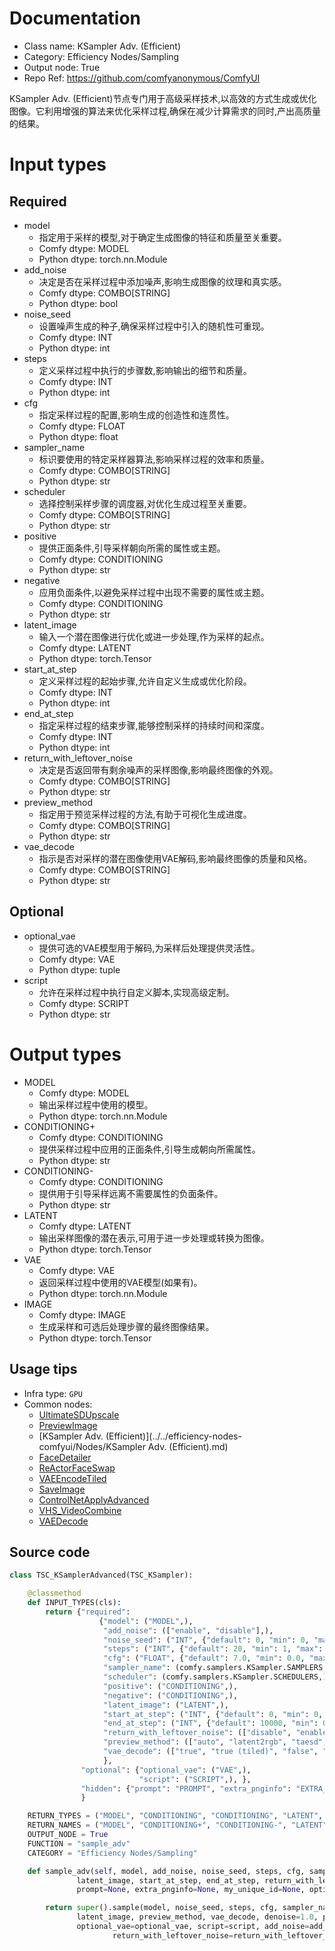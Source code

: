 
# Documentation
- Class name: KSampler Adv. (Efficient)
- Category: Efficiency Nodes/Sampling
- Output node: True
- Repo Ref: https://github.com/comfyanonymous/ComfyUI

KSampler Adv. (Efficient)节点专门用于高级采样技术,以高效的方式生成或优化图像。它利用增强的算法来优化采样过程,确保在减少计算需求的同时,产出高质量的结果。

# Input types
## Required
- model
    - 指定用于采样的模型,对于确定生成图像的特征和质量至关重要。
    - Comfy dtype: MODEL
    - Python dtype: torch.nn.Module
- add_noise
    - 决定是否在采样过程中添加噪声,影响生成图像的纹理和真实感。
    - Comfy dtype: COMBO[STRING]
    - Python dtype: bool
- noise_seed
    - 设置噪声生成的种子,确保采样过程中引入的随机性可重现。
    - Comfy dtype: INT
    - Python dtype: int
- steps
    - 定义采样过程中执行的步骤数,影响输出的细节和质量。
    - Comfy dtype: INT
    - Python dtype: int
- cfg
    - 指定采样过程的配置,影响生成的创造性和连贯性。
    - Comfy dtype: FLOAT
    - Python dtype: float
- sampler_name
    - 标识要使用的特定采样器算法,影响采样过程的效率和质量。
    - Comfy dtype: COMBO[STRING]
    - Python dtype: str
- scheduler
    - 选择控制采样步骤的调度器,对优化生成过程至关重要。
    - Comfy dtype: COMBO[STRING]
    - Python dtype: str
- positive
    - 提供正面条件,引导采样朝向所需的属性或主题。
    - Comfy dtype: CONDITIONING
    - Python dtype: str
- negative
    - 应用负面条件,以避免采样过程中出现不需要的属性或主题。
    - Comfy dtype: CONDITIONING
    - Python dtype: str
- latent_image
    - 输入一个潜在图像进行优化或进一步处理,作为采样的起点。
    - Comfy dtype: LATENT
    - Python dtype: torch.Tensor
- start_at_step
    - 定义采样过程的起始步骤,允许自定义生成或优化阶段。
    - Comfy dtype: INT
    - Python dtype: int
- end_at_step
    - 指定采样过程的结束步骤,能够控制采样的持续时间和深度。
    - Comfy dtype: INT
    - Python dtype: int
- return_with_leftover_noise
    - 决定是否返回带有剩余噪声的采样图像,影响最终图像的外观。
    - Comfy dtype: COMBO[STRING]
    - Python dtype: str
- preview_method
    - 指定用于预览采样过程的方法,有助于可视化生成进度。
    - Comfy dtype: COMBO[STRING]
    - Python dtype: str
- vae_decode
    - 指示是否对采样的潜在图像使用VAE解码,影响最终图像的质量和风格。
    - Comfy dtype: COMBO[STRING]
    - Python dtype: str

## Optional
- optional_vae
    - 提供可选的VAE模型用于解码,为采样后处理提供灵活性。
    - Comfy dtype: VAE
    - Python dtype: tuple
- script
    - 允许在采样过程中执行自定义脚本,实现高级定制。
    - Comfy dtype: SCRIPT
    - Python dtype: str

# Output types
- MODEL
    - Comfy dtype: MODEL
    - 输出采样过程中使用的模型。
    - Python dtype: torch.nn.Module
- CONDITIONING+
    - Comfy dtype: CONDITIONING
    - 提供采样过程中应用的正面条件,引导生成朝向所需属性。
    - Python dtype: str
- CONDITIONING-
    - Comfy dtype: CONDITIONING
    - 提供用于引导采样远离不需要属性的负面条件。
    - Python dtype: str
- LATENT
    - Comfy dtype: LATENT
    - 输出采样图像的潜在表示,可用于进一步处理或转换为图像。
    - Python dtype: torch.Tensor
- VAE
    - Comfy dtype: VAE
    - 返回采样过程中使用的VAE模型(如果有)。
    - Python dtype: torch.nn.Module
- IMAGE
    - Comfy dtype: IMAGE
    - 生成采样和可选后处理步骤的最终图像结果。
    - Python dtype: torch.Tensor


## Usage tips
- Infra type: `GPU`
- Common nodes:
    - [UltimateSDUpscale](../../ComfyUI_UltimateSDUpscale/Nodes/UltimateSDUpscale.md)
    - [PreviewImage](../../Comfy/Nodes/PreviewImage.md)
    - [KSampler Adv. (Efficient)](../../efficiency-nodes-comfyui/Nodes/KSampler Adv. (Efficient).md)
    - [FaceDetailer](../../ComfyUI-Impact-Pack/Nodes/FaceDetailer.md)
    - [ReActorFaceSwap](../../comfyui-reactor-node/Nodes/ReActorFaceSwap.md)
    - [VAEEncodeTiled](../../Comfy/Nodes/VAEEncodeTiled.md)
    - [SaveImage](../../Comfy/Nodes/SaveImage.md)
    - [ControlNetApplyAdvanced](../../Comfy/Nodes/ControlNetApplyAdvanced.md)
    - [VHS_VideoCombine](../../ComfyUI-VideoHelperSuite/Nodes/VHS_VideoCombine.md)
    - [VAEDecode](../../Comfy/Nodes/VAEDecode.md)



## Source code
```python
class TSC_KSamplerAdvanced(TSC_KSampler):

    @classmethod
    def INPUT_TYPES(cls):
        return {"required":
                    {"model": ("MODEL",),
                     "add_noise": (["enable", "disable"],),
                     "noise_seed": ("INT", {"default": 0, "min": 0, "max": 0xffffffffffffffff}),
                     "steps": ("INT", {"default": 20, "min": 1, "max": 10000}),
                     "cfg": ("FLOAT", {"default": 7.0, "min": 0.0, "max": 100.0}),
                     "sampler_name": (comfy.samplers.KSampler.SAMPLERS,),
                     "scheduler": (comfy.samplers.KSampler.SCHEDULERS,),
                     "positive": ("CONDITIONING",),
                     "negative": ("CONDITIONING",),
                     "latent_image": ("LATENT",),
                     "start_at_step": ("INT", {"default": 0, "min": 0, "max": 10000}),
                     "end_at_step": ("INT", {"default": 10000, "min": 0, "max": 10000}),
                     "return_with_leftover_noise": (["disable", "enable"],),
                     "preview_method": (["auto", "latent2rgb", "taesd", "none"],),
                     "vae_decode": (["true", "true (tiled)", "false", "output only", "output only (tiled)"],),
                     },
                "optional": {"optional_vae": ("VAE",),
                             "script": ("SCRIPT",), },
                "hidden": {"prompt": "PROMPT", "extra_pnginfo": "EXTRA_PNGINFO", "my_unique_id": "UNIQUE_ID", },
                }

    RETURN_TYPES = ("MODEL", "CONDITIONING", "CONDITIONING", "LATENT", "VAE", "IMAGE",)
    RETURN_NAMES = ("MODEL", "CONDITIONING+", "CONDITIONING-", "LATENT", "VAE", "IMAGE",)
    OUTPUT_NODE = True
    FUNCTION = "sample_adv"
    CATEGORY = "Efficiency Nodes/Sampling"

    def sample_adv(self, model, add_noise, noise_seed, steps, cfg, sampler_name, scheduler, positive, negative,
               latent_image, start_at_step, end_at_step, return_with_leftover_noise, preview_method, vae_decode,
               prompt=None, extra_pnginfo=None, my_unique_id=None, optional_vae=(None,), script=None):

        return super().sample(model, noise_seed, steps, cfg, sampler_name, scheduler, positive, negative,
               latent_image, preview_method, vae_decode, denoise=1.0, prompt=prompt, extra_pnginfo=extra_pnginfo, my_unique_id=my_unique_id,
               optional_vae=optional_vae, script=script, add_noise=add_noise, start_at_step=start_at_step,end_at_step=end_at_step,
                       return_with_leftover_noise=return_with_leftover_noise,sampler_type="advanced")

```
